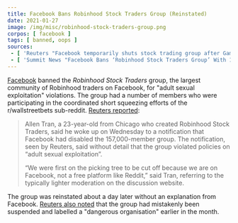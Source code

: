 ```yaml
---
title: Facebook Bans Robinhood Stock Traders Group (Reinstated)
date: 2021-01-27
image: /img/misc/robinhood-stock-traders-group.png
corpos: [ facebook ]
tags: [ banned, oops ]
sources:
 - [ 'Reuters "Facebook temporarily shuts stock trading group after GameStop frenzy" by Paresh Dave (28 Jan 2021)', 'archive.is/ql5PB' ]
 - [ 'Summit News "Facebook Bans ‘Robinhood Stock Traders Group’ With 157,000 Members" by Paul Joseph Watson (29 Jan 2021)', 'archive.is/ql5PB' ]
---
```


[Facebook](/facebook/) banned the _Robinhood Stock Traders_ group, the largest
community of Robinhood traders on Facebook, for "adult sexual exploitation"
violations. The group had a number of members who were participating in the
coordinated short squeezing efforts of the r/wallstreetbets sub-reddit.
[Reuters reported](https://archive.is/ql5PB#selection-383.0-395.132):

> Allen Tran, a 23-year-old from Chicago who created Robinhood Stock Traders,
> said he woke up on Wednesday to a notification that Facebook had disabled the
> 157,000-member group. The notification, seen by Reuters, said without detail
> that the group violated policies on “adult sexual exploitation”.
>
> “We were first on the picking tree to be cut off because we are on Facebook,
> not a free platform like Reddit,” said Tran, referring to the typically
> lighter moderation on the discussion website.

The group was reinstated about a day later without an explanation from
Facebook. [Reuters also
noted](https://archive.is/ql5PB#selection-415.0-415.213) that the group had
mistakenly been suspended and labelled a "dangerous organisation" earlier in
the month.
